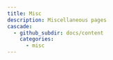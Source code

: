 ```yaml
---
title: Misc
description: Miscellaneous pages
cascade:
  - github_subdir: docs/content
    categories:
      - misc
---
```


